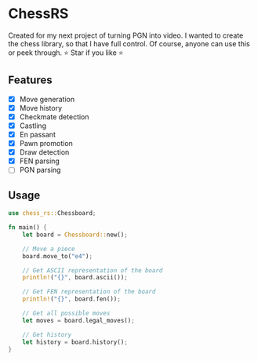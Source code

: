# ChessRS

Created for my next project of turning PGN into video. I wanted to create the chess library, so that I have full control. Of course, anyone can use this or peek through.
⭐ Star if you like ⭐

## Features

- [x] Move generation
- [x] Move history
- [x] Checkmate detection
- [x] Castling
- [x] En passant
- [x] Pawn promotion
- [x] Draw detection
- [x] FEN parsing
- [ ] PGN parsing

## Usage

```rs
use chess_rs::Chessboard;

fn main() {
    let board = Chessboard::new();

    // Move a piece
    board.move_to("e4");

    // Get ASCII representation of the board
    println!("{}", board.ascii());

    // Get FEN representation of the board
    println!("{}", board.fen());

    // Get all possible moves
    let moves = board.legal_moves();

    // Get history
    let history = board.history();
}
```
